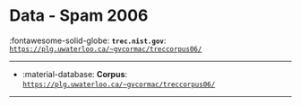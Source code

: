 # Data - Spam 2006 

:fontawesome-solid-globe: **`trec.nist.gov`**: [`https://plg.uwaterloo.ca/~gvcormac/treccorpus06/`](https://plg.uwaterloo.ca/~gvcormac/treccorpus06/)

---

- :material-database: **Corpus**: [`https://plg.uwaterloo.ca/~gvcormac/treccorpus06/`](https://plg.uwaterloo.ca/~gvcormac/treccorpus06/)


---

